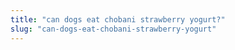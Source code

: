 ```yaml
---
title: "can dogs eat chobani strawberry yogurt?"
slug: "can-dogs-eat-chobani-strawberry-yogurt"
---
```


